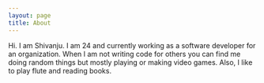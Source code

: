 ```yaml
---
layout: page
title: About
---
```


Hi. I am Shivanju. I am 24 and currently working as a software developer for an organization. When I am not writing code for others you can find me doing random things but mostly playing or making video games. Also, I like to play flute and reading books.
